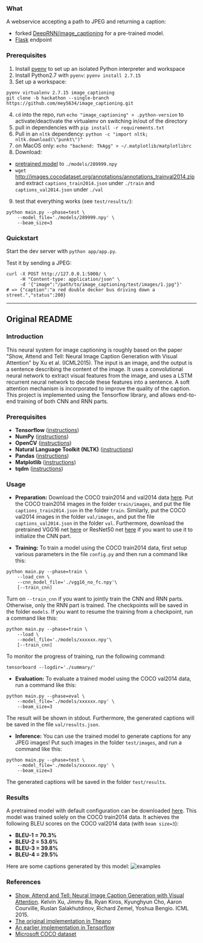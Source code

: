 ### What

A webservice accepting a path to JPEG and returning a caption:

- forked [DeepRNN/image_captioning](https://github.com/DeepRNN/image_captioning)
  for a pre-trained model.
- [Flask](http://flask.pocoo.org/) endpoint

### Prerequisites

1. Install [pyenv](https://github.com/pyenv/pyenv-installer) to set up
   an isolated Python interpreter and workspace
2. Install Python2.7 with `pyenv`: `pyenv install 2.7.15`
3. Set up a workspace:

```shell
pyenv virtualenv 2.7.15 image_captioning
git clone -b hackathon --single-branch https://github.com/mey5634/image_captioning.git
```

4. `cd` into the repo, run `echo "image_captioning" > .python-version` to
   activate/deactivate the virtualenv on switching in/out of the directory
5. pull in dependencies with `pip install -r requirements.txt`
6. Pull in an `nltk` dependency: `python -c "import nltk; nltk.download(\"punkt\")"`
7. on MacOS only: `echo "backend: TkAgg" > ~/.matplotlib/matplotlibrc`
8. Download:

- [pretrained model](https://app.box.com/s/xuigzzaqfbpnf76t295h109ey9po5t8p) to `./models/289999.npy`
- `wget` http://images.cocodataset.org/annotations/annotations_trainval2014.zip
  and extract `captions_train2014.json` under `./train` and `captions_val2014.json`
  under `./val`

9. test that everything works (see `test/results/`):

```shell
python main.py --phase=test \
    --model_file='./models/289999.npy' \
    --beam_size=3
```

### Quickstart

Start the dev server with `python app/app.py`.

Test it by sending a JPEG:

```shell
curl -X POST http://127.0.0.1:5000/ \
     -H "Content-type: application/json" \
     -d '{"image":"/path/to/image_captioning/test/images/1.jpg"}'
# => {"caption":"a red double decker bus driving down a street.","status":200}
```

---

## Original README

### Introduction

This neural system for image captioning is roughly based on the paper "Show, Attend and Tell: Neural Image Caption Generation with Visual Attention" by Xu et al. (ICML2015). The input is an image, and the output is a sentence describing the content of the image. It uses a convolutional neural network to extract visual features from the image, and uses a LSTM recurrent neural network to decode these features into a sentence. A soft attention mechanism is incorporated to improve the quality of the caption. This project is implemented using the Tensorflow library, and allows end-to-end training of both CNN and RNN parts.

### Prerequisites

- **Tensorflow** ([instructions](https://www.tensorflow.org/install/))
- **NumPy** ([instructions](https://scipy.org/install.html))
- **OpenCV** ([instructions](https://pypi.python.org/pypi/opencv-python))
- **Natural Language Toolkit (NLTK)** ([instructions](http://www.nltk.org/install.html))
- **Pandas** ([instructions](https://scipy.org/install.html))
- **Matplotlib** ([instructions](https://scipy.org/install.html))
- **tqdm** ([instructions](https://pypi.python.org/pypi/tqdm))

### Usage

- **Preparation:** Download the COCO train2014 and val2014 data [here](http://cocodataset.org/#download). Put the COCO train2014 images in the folder `train/images`, and put the file `captions_train2014.json` in the folder `train`. Similarly, put the COCO val2014 images in the folder `val/images`, and put the file `captions_val2014.json` in the folder `val`. Furthermore, download the pretrained VGG16 net [here](https://app.box.com/s/idt5khauxsamcg3y69jz13w6sc6122ph) or ResNet50 net [here](https://app.box.com/s/17vthb1zl0zeh340m4gaw0luuf2vscne) if you want to use it to initialize the CNN part.

- **Training:**
  To train a model using the COCO train2014 data, first setup various parameters in the file `config.py` and then run a command like this:

```shell
python main.py --phase=train \
    --load_cnn \
    --cnn_model_file='./vgg16_no_fc.npy'\
    [--train_cnn]
```

Turn on `--train_cnn` if you want to jointly train the CNN and RNN parts. Otherwise, only the RNN part is trained. The checkpoints will be saved in the folder `models`. If you want to resume the training from a checkpoint, run a command like this:

```shell
python main.py --phase=train \
    --load \
    --model_file='./models/xxxxxx.npy'\
    [--train_cnn]
```

To monitor the progress of training, run the following command:

```shell
tensorboard --logdir='./summary/'
```

- **Evaluation:**
  To evaluate a trained model using the COCO val2014 data, run a command like this:

```shell
python main.py --phase=eval \
    --model_file='./models/xxxxxx.npy' \
    --beam_size=3
```

The result will be shown in stdout. Furthermore, the generated captions will be saved in the file `val/results.json`.

- **Inference:**
  You can use the trained model to generate captions for any JPEG images! Put such images in the folder `test/images`, and run a command like this:

```shell
python main.py --phase=test \
    --model_file='./models/xxxxxx.npy' \
    --beam_size=3
```

The generated captions will be saved in the folder `test/results`.

### Results

A pretrained model with default configuration can be downloaded [here](https://app.box.com/s/xuigzzaqfbpnf76t295h109ey9po5t8p). This model was trained solely on the COCO train2014 data. It achieves the following BLEU scores on the COCO val2014 data (with `beam size=3`):

- **BLEU-1 = 70.3%**
- **BLEU-2 = 53.6%**
- **BLEU-3 = 39.8%**
- **BLEU-4 = 29.5%**

Here are some captions generated by this model:
![examples](examples/examples.jpg)

### References

- [Show, Attend and Tell: Neural Image Caption Generation with Visual Attention](https://arxiv.org/abs/1502.03044). Kelvin Xu, Jimmy Ba, Ryan Kiros, Kyunghyun Cho, Aaron Courville, Ruslan Salakhutdinov, Richard Zemel, Yoshua Bengio. ICML 2015.
- [The original implementation in Theano](https://github.com/kelvinxu/arctic-captions)
- [An earlier implementation in Tensorflow](https://github.com/jazzsaxmafia/show_attend_and_tell.tensorflow)
- [Microsoft COCO dataset](http://mscoco.org/)
